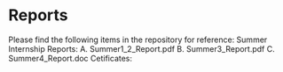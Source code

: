 # Reports
Please find the following items in the repository for reference:
Summer Internship Reports:
A. Summer1_2_Report.pdf
B. Summer3_Report.pdf
C. Summer4_Report.doc
Cetificates:
